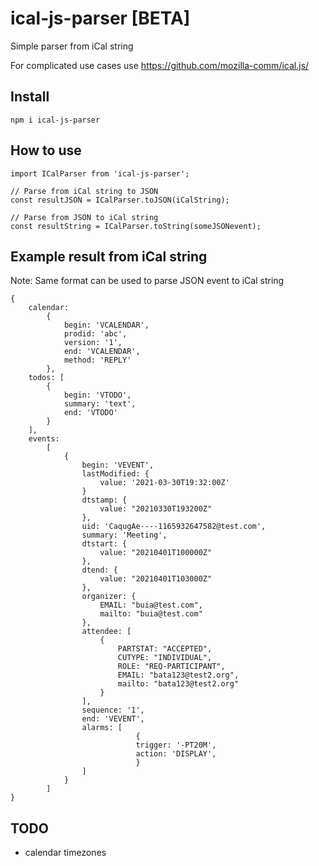 # ical-js-parser [BETA]

Simple parser from iCal string

For complicated use cases use https://github.com/mozilla-comm/ical.js/

## Install

    npm i ical-js-parser

## How to use

    import ICalParser from 'ical-js-parser';

    // Parse from iCal string to JSON
    const resultJSON = ICalParser.toJSON(iCalString);

    // Parse from JSON to iCal string
    const resultString = ICalParser.toString(someJSONevent);

## Example result from iCal string

Note: Same format can be used to parse JSON event to iCal string

    {
        calendar: 
            { 
                begin: 'VCALENDAR', 
                prodid: 'abc', 
                version: '1', 
                end: 'VCALENDAR',
                method: 'REPLY'
            },
        todos: [
            {
                begin: 'VTODO',
                summary: 'text',
                end: 'VTODO'
            }
        ],
        events: 
            [
                {
                    begin: 'VEVENT',
                    lastModified: {
                        value: '2021-03-30T19:32:00Z'
                    }
                    dtstamp: {
                        value: "20210330T193200Z"
                    },
                    uid: 'CaqugAe----1165932647582@test.com',
                    summary: 'Meeting',
                    dtstart: {
                        value: "20210401T100000Z"
                    },
                    dtend: {
                        value: "20210401T103000Z"
                    },
                    organizer: {
                        EMAIL: "buia@test.com",
                        mailto: "buia@test.com"
                    },
                    attendee: [
                        {
                            PARTSTAT: "ACCEPTED",
                            CUTYPE: "INDIVIDUAL",
                            ROLE: "REQ-PARTICIPANT",
                            EMAIL: "bata123@test2.org",
                            mailto: "bata123@test2.org"
                        }
                    ],
                    sequence: '1',
                    end: 'VEVENT',
                    alarms: [
                                {
                                trigger: '-PT20M',
                                action: 'DISPLAY',
                                }
                    ]
                }
            ]
    }


## TODO
- calendar timezones
